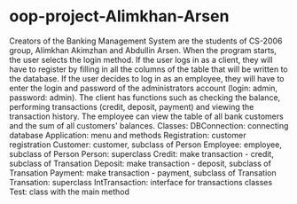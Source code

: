 # oop-project-Alimkhan-Arsen
Creators of the Banking Management System are the students of CS-2006 group, Alimkhan Akimzhan and Abdullin Arsen.
When the program starts, the user selects the login method. If the user logs in as a client, they will have to register by filling in all the columns of the table that will be written to the database. If the user decides to log in as an employee, they will have to enter the login and password of the administrators account (login: admin, password: admin). The client has functions such as checking the balance, performing transactions (credit, deposit, payment) and viewing the transaction history. The employee can view the table of all bank customers and the sum of all customers' balances.
Classes:
DBConnection: connecting database
Application: menu and methods
Registration: customer registration
Customer: customer, subclass of Person
Employee: employee, subclass of Person
Person: superclass
Credit: make transaction - credit, subclass of Transation
Deposit: make transaction - deposit, subclass of Transation
Payment: make transaction - payment, subclass of Transation
Transation: superclass
IntTransaction: interface for transactions classes
Test: class with the main method
